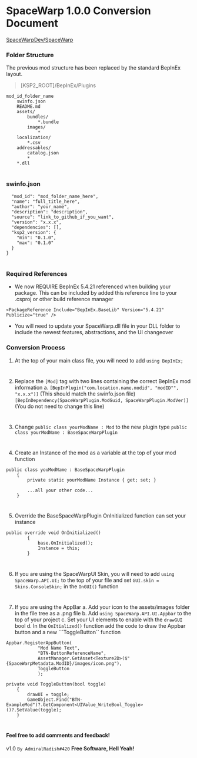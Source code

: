 # SpaceWarp 1.0.0 Conversion Document

[SpaceWarpDev/SpaceWarp](https://github.com/SpaceWarpDev/SpaceWarp)

### Folder Structure
The previous mod structure has been replaced by the standard BepInEx layout.

>[KSP2_ROOT]/BepInEx/Plugins

    mod_id_folder_name
        swinfo.json
        README.md
        assets/
            bundles/
                *.bundle
            images/
                *
        localization/
            *.csv
        addressables/
            catalog.json
            *
        *.dll
#
### swinfo.json
```{
  "mod_id": "mod_folder_name_here",
  "name": "full_title_here",
  "author": "your_name",
  "description": "description",
  "source": "link_to_github_if_you_want",
  "version": "x.x.x",
  "dependencies": [],
  "ksp2_version": {
    "min": "0.1.0",
    "max": "0.1.0"
  }
}
```
#
### Required References
* We now REQUIRE BepInEx 5.4.21 referenced when building your package. This can be included by added this reference line to your .csproj or other build reference manager
```
<PackageReference Include="BepInEx.BaseLib" Version="5.4.21" Publicize="true" />
```
* You will need to update your SpaceWarp.dll file in your DLL folder to include the newest features, abstractions, and the UI changeover


### Conversion Process
1. At the top of your main class file, you will need to add ```using BepInEx;```
#
2. Replace the ```[Mod]``` tag with two lines containing the correct BepInEx mod information
a. 
    ```[BepInPlugin("com.location.name.modid", "modID"", "x.x.x")]``` (This should match the swinfo.json file)
    ```[BepInDependency(SpaceWarpPlugin.ModGuid, SpaceWarpPlugin.ModVer)]``` (You do not need to change this line)
#
3. Change ```public class yourModName : Mod``` to the new plugin type ```public class yourModName : BaseSpaceWarpPlugin```
#
4. Create an Instance of the mod as a variable at the top of your mod function
```
public class youModName : BaseSpaceWarpPlugin
    {
        private static yourModName Instance { get; set; }
        
        ...all your other code...
    }
```
#
5. Override the BaseSpaceWarpPlugin OnInitialized function can set your instance
```
public override void OnInitialized()
        {
            base.OnInitialized();
            Instance = this;
        }
```
#
6. If you are using the SpaceWarpUI Skin, you will need to add ```using SpaceWarp.API.UI;``` to the top of your file and set ```GUI.skin = Skins.ConsoleSkin;``` in the ```OnGUI()``` function
#
7. If you are using the AppBar
a. Add your icon to the assets/images folder in the file tree as a .png file
b. Add ```using SpaceWarp.API.UI.Appbar``` to the top of your project
c. Set your UI elements to enable with the ```drawGUI``` bool
d. In the ```OnItialized()``` function add the code to draw the Appbar button and a new ```ToggleButton`` function
```
Appbar.RegisterAppButton(
            "Mod Name Text", 
            "BTN-ButtonReferenceName",
            AssetManager.GetAsset<Texture2D>($"{SpaceWarpMetadata.ModID}/images/icon.png"),
            ToggleButton
            );
```
```
private void ToggleButton(bool toggle)
    {
        drawUI = toggle;
        GameObject.Find("BTN-ExampleMod")?.GetComponent<UIValue_WriteBool_Toggle>()?.SetValue(toggle);
    }
```
#
#
#
#### Feel free to add comments and feedback!

v1.0
```By AdmiralRadish#420```
**Free Software, Hell Yeah!**
